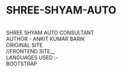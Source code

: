 # SHREE-SHYAM-AUTO
<BR>
SHREE SHYAM AUTO CONSULTANT
<BR>
AUTHOR - ANKIT KUMAR BARIK
<BR>
ORIGINAL SITE
<BR>
//FRONTEND SITE__
<BR>
LANGUAGES USED :-
<BR>
BOOTSTRAP
